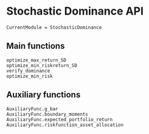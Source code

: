 # Stochastic Dominance API

```@meta
CurrentModule = StochasticDominance
```

## Main functions

```@docs
optimize_max_return_SD
optimize_min_riskreturn_SD
verify_dominance
optimize_min_risk
```

## Auxiliary functions
```@docs
AuxiliaryFunc.g_bar
AuxiliaryFunc.boundary_moments
AuxiliaryFunc.expected_portfolio_return
AuxiliaryFunc.riskfunction_asset_allocation
```
